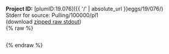 **Project ID:** [plumID:19.076]({{ '/' | absolute_url }}eggs/19/076/)  
Stderr for source:  Pulling/100000/pl1   
(download [zipped raw stdout](pl1.plumed.stdout.txt.zip))  
{% raw %}
<pre>
</pre>
{% endraw %}
